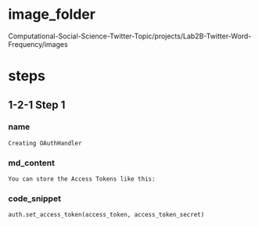 # image_folder
Computational-Social-Science-Twitter-Topic/projects/Lab2B-Twitter-Word-Frequency/images

# steps

## 1-2-1 Step 1
### name
```
Creating OAuthHandler
```

### md_content 
```
You can store the Access Tokens like this:
```

### code_snippet
```
auth.set_access_token(access_token, access_token_secret)
```

